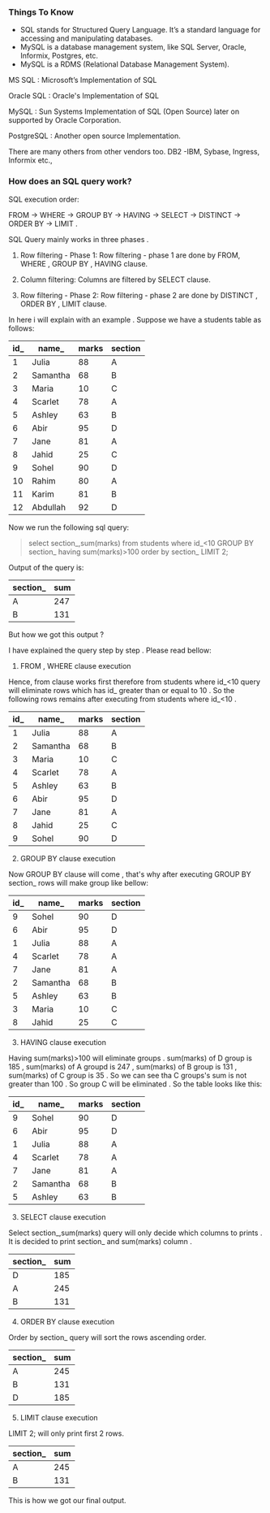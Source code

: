 ### Things To Know

- SQL stands for Structured Query Language. It’s a standard language for accessing and manipulating databases.
- MySQL is a database management system, like SQL Server, Oracle, Informix, Postgres, etc.
- MySQL is a RDMS (Relational Database Management System).

MS SQL : Microsoft’s Implementation of SQL

Oracle SQL : Oracle's Implementation of SQL

MySQL : Sun Systems Implementation of SQL (Open Source) later on supported by Oracle Corporation.

PostgreSQL : Another open source Implementation.

There are many others from other vendors too. DB2 -IBM, Sybase, Ingress, Informix etc.,

### How does an SQL query work?

SQL execution order:

FROM -> WHERE -> GROUP BY -> HAVING -> SELECT -> DISTINCT -> ORDER BY -> LIMIT .

SQL Query mainly works in three phases .

1) Row filtering - Phase 1: Row filtering - phase 1 are done by FROM, WHERE , GROUP BY , HAVING clause.

2) Column filtering: Columns are filtered by SELECT clause.

3) Row filtering - Phase 2: Row filtering - phase 2 are done by DISTINCT , ORDER BY , LIMIT clause.

In here i will explain with an example . Suppose we have a students table as follows:

| id_	| name_	| marks	| section |
| ------------ |---------------| -----|-------|
|1|	Julia	|88|	A|
|2|	Samantha|	68	|B|
|3|	Maria	|10|	C|
|4|	Scarlet	|78	|A|
|5|	Ashley	|63|	B|
|6|	Abir|	95|	D|
|7|	Jane|	81|	A|
|8|	Jahid|	25|	C|
|9|	Sohel|	90|	D|
|10|	Rahim	|80|	A|
|11|	Karim	|81	|B|
|12|	Abdullah	|92	|D|

Now we run the following sql query:
> select section_,sum(marks) from students where id_<10 GROUP BY section_ having sum(marks)>100 order by section_ LIMIT 2;

Output of the query is:

|section_|	sum|
|----|------|
|A|	247|
|B|	131|

But how we got this output ?

I have explained the query step by step . Please read bellow:

1. FROM , WHERE clause execution 
   
Hence, from clause works first therefore from students where id_<10 query will eliminate rows which has id_ greater than or equal to 10 . So the following rows remains after executing from students where id_<10 .

|id_|	name_|	marks|	section|
|-----|----|----|----|
|1|	Julia	|88	|A|
|2|	Samantha	|68|	B
|3|	Maria	|10	|C|
|4|	Scarlet	|78	|A|
|5|	Ashley	|63	|B|
|6|	Abir	|95	|D|
|7|	Jane	|81	|A|
|8|	Jahid	|25	|C|
|9|	Sohel	|90	|D |  

2. GROUP BY clause execution 
   
Now GROUP BY clause will come , that's why after executing GROUP BY section_ rows will make group like bellow:

|id_|	name_|	marks|	section|
|-----|----|----|----|
|9|	Sohel	|90	|D|
|6|	Abir	|95	|D|
|1|	Julia	|88	|A|
|4|	Scarlet	|78	|A|
|7|	Jane	|81	|A|
|2|	Samantha|	68|	B|
|5|	Ashley	|63|	B|
|3|	Maria	|10|	C|
|8|	Jahid	|25|	C|

3. HAVING clause execution
   
Having sum(marks)>100 will eliminate groups . sum(marks) of D group is 185 , sum(marks) of A groupd is 247 , sum(marks) of B group is 131 , sum(marks) of C group is 35 . So we can see tha C groups's sum is not greater than 100 . So group C will be eliminated . So the table looks like this:

|id_|	name_|	marks|	section|
|-----|----|----|----|
|9|	Sohel	|90|	D|
|6|	Abir	|95	|D|
|1|	Julia	|88|	A|
|4|	Scarlet	|78	|A|
|7|	Jane	|81|	A|
|2|	Samantha|	68	|B|
|5|	Ashley	|63|	B|

3. SELECT clause execution
   
Select section_,sum(marks) query will only decide which columns to prints . It is decided to print section_ and sum(marks) column .

|section_	|sum|
|-----|----|
|D|	185|
|A|	245|
|B|	131|

4. ORDER BY clause execution
   
Order by section_ query will sort the rows ascending order.

|section_|	sum|
|-----|----|
|A	|245|
|B|	131|
|D|	185|

5. LIMIT clause execution
   
LIMIT 2; will only print first 2 rows.

|section_	|sum|
|-----|----|
|A	|245|
|B	|131|

This is how we got our final output.

